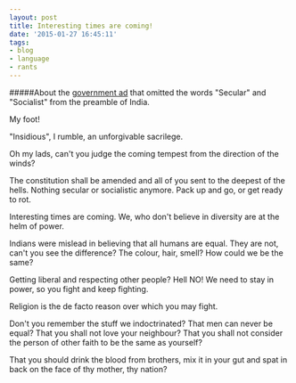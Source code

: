 ```yaml
---
layout: post
title: Interesting times are coming!
date: '2015-01-27 16:45:11'
tags:
- blog
- language
- rants
---
```



#####About the [government ad](http://indianexpress.com/article/india/india-others/ad-shows-constitution-without-socialist-or-secular-creates-furore/) that omitted the words "Secular" and "Socialist" from the preamble of India.

My foot!

"Insidious", I rumble, an unforgivable sacrilege.

Oh my lads, can't you judge the coming tempest from the direction of the winds?

The constitution shall be amended and all of you sent to the deepest of the hells. Nothing secular or socialistic anymore. Pack up and go, or get ready to rot.

Interesting times are coming. We, who don't believe in diversity are at the helm of power.

Indians were mislead in believing that all humans are equal. They are not, can't you see the difference? The colour, hair, smell? How could we be the same?

Getting liberal and respecting other people? Hell NO! We need to stay in power, so you fight and keep fighting. 

Religion is the de facto reason over which you may fight.

Don't you remember the stuff we indoctrinated? That men can never be equal? That you shall not love your neighbour? That you shall not consider the person of other faith to be the same as yourself?

That you should drink the blood from brothers, mix it in your gut and spat in back on the face of thy mother, thy nation?




